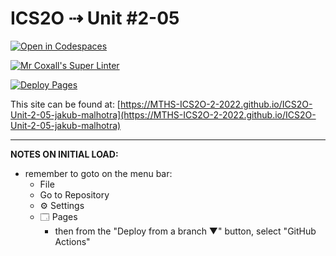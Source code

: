 # ICS2O ⇢ Unit #2-05

[![Open in Codespaces](https://classroom.github.com/assets/launch-codespace-f4981d0f882b2a3f0472912d15f9806d57e124e0fc890972558857b51b24a6f9.svg)](https://classroom.github.com/open-in-codespaces?assignment_repo_id=10620391)

[![Mr Coxall's Super Linter](https://github.com/MTHS-ICS2O-2-2022/ICS2O-Unit-2-05-jakub-malhotra/workflows/Mr%20Coxall's%20Super%20Linter/badge.svg)](https://github.com/MTHS-ICS2O-2-2022/ICS2O-Unit-2-05-jakub-malhotra/actions)

[![Deploy Pages](https://github.com/MTHS-ICS2O-2-2022/ICS2O-Unit-2-05-jakub-malhotra/workflows/Deploy%20Pages/badge.svg)](https://github.com/MTHS-ICS2O-2-2022/ICS2O-Unit-2-05-jakub-malhotra/actions)

This site can be found at: [https://MTHS-ICS2O-2-2022.github.io/ICS2O-Unit-2-05-jakub-malhotra](https://MTHS-ICS2O-2-2022.github.io/ICS2O-Unit-2-05-jakub-malhotra)

---

**NOTES ON INITIAL LOAD:**
- remember to goto on the menu bar:
  - File
  - Go to Repository
  - ⚙ Settings
  - 🗔 Pages
    - then from the "Deploy from a branch ▼" button, select "GitHub Actions"
